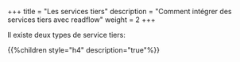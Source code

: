 +++
title = "Les services tiers"
description = "Comment intégrer des services tiers avec readflow"
weight = 2
+++

Il existe deux types de service tiers:

{{%children style="h4" description="true"%}}
